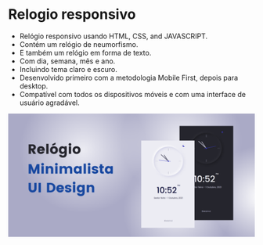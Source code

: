 # Relogio responsivo

- Relógio responsivo usando HTML, CSS, and JAVASCRIPT.
- Contém um relógio de neumorfismo.
- E também um relógio em forma de texto.
- Com dia, semana, mês e ano.
- Incluindo tema claro e escuro.
- Desenvolvido primeiro com a metodologia Mobile First, depois para desktop.
- Compatível com todos os dispositivos móveis e com uma interface de usuário agradável.


![Clock ui](/preview.png)
